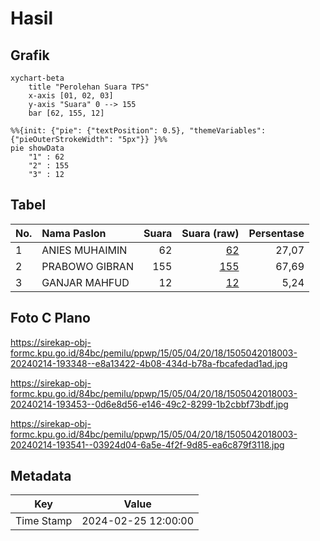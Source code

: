 # Hasil

## Grafik

```mermaid
xychart-beta
    title "Perolehan Suara TPS"
    x-axis [01, 02, 03]
    y-axis "Suara" 0 --> 155
    bar [62, 155, 12]
```

```mermaid
%%{init: {"pie": {"textPosition": 0.5}, "themeVariables": {"pieOuterStrokeWidth": "5px"}} }%%
pie showData
    "1" : 62
    "2" : 155
    "3" : 12
```

## Tabel

| No. | Nama Paslon    | Suara | Suara (raw) | Persentase |
|:--- |:-------------- | -----:| -----------:| ----------:|
| 1   | ANIES MUHAIMIN | 62    | [62][p-1]   | 27,07      |
| 2   | PRABOWO GIBRAN | 155   | [155][p-2]  | 67,69      |
| 3   | GANJAR MAHFUD  | 12    | [12][p-3]   | 5,24       |


[p-1]: https://github.com/gigit-pemilu/pemilu-2024-15-jambi/blob/main/pilpres/hitung-suara/sub/15-jambi/sub/05--muaro-jambi/sub/04-maro-sebo/sub/2018-danau-kedap/sub/003-tps/sub/paslon-1.txt
[p-2]: https://github.com/gigit-pemilu/pemilu-2024-15-jambi/blob/main/pilpres/hitung-suara/sub/15-jambi/sub/05--muaro-jambi/sub/04-maro-sebo/sub/2018-danau-kedap/sub/003-tps/sub/paslon-2.txt
[p-3]: https://github.com/gigit-pemilu/pemilu-2024-15-jambi/blob/main/pilpres/hitung-suara/sub/15-jambi/sub/05--muaro-jambi/sub/04-maro-sebo/sub/2018-danau-kedap/sub/003-tps/sub/paslon-3.txt

## Foto C Plano

https://sirekap-obj-formc.kpu.go.id/84bc/pemilu/ppwp/15/05/04/20/18/1505042018003-20240214-193348--e8a13422-4b08-434d-b78a-fbcafedad1ad.jpg

https://sirekap-obj-formc.kpu.go.id/84bc/pemilu/ppwp/15/05/04/20/18/1505042018003-20240214-193453--0d6e8d56-e146-49c2-8299-1b2cbbf73bdf.jpg

https://sirekap-obj-formc.kpu.go.id/84bc/pemilu/ppwp/15/05/04/20/18/1505042018003-20240214-193541--03924d04-6a5e-4f2f-9d85-ea6c879f3118.jpg


## Metadata

| Key        | Value               |
| ---------- | ------------------- |
| Time Stamp | 2024-02-25 12:00:00 |



